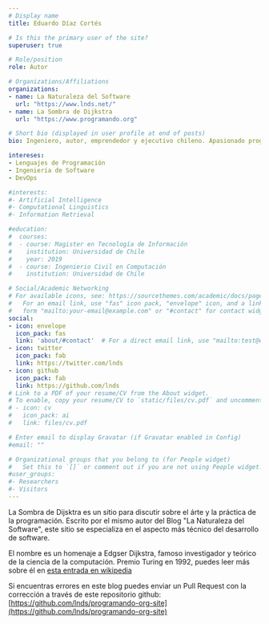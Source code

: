 ```yaml
---
# Display name
title: Eduardo Díaz Cortés

# Is this the primary user of the site?
superuser: true

# Role/position
role: Autor

# Organizations/Affiliations
organizations:
- name: La Naturaleza del Software
  url: "https://www.lnds.net/"
- name: La Sombra de Dijkstra
  url: "https://www.programando.org"

# Short bio (displayed in user profile at end of posts)
bio: Ingeniero, autor, emprendedor y ejecutivo chileno. Apasionado programador.

intereses:
- Lenguajes de Programación
- Ingeniería de Software
- DevOps

#interests:
#- Artificial Intelligence
#- Computational Linguistics
#- Information Retrieval

#education:
#  courses:
#  - course: Magister en Tecnología de Información
#    institution: Universidad de Chile
#    year: 2019
#  - course: Ingenierio Civil en Computación
#    institution: Universidad de Chile

# Social/Academic Networking
# For available icons, see: https://sourcethemes.com/academic/docs/page-builder/#icons
#   For an email link, use "fas" icon pack, "envelope" icon, and a link in the
#   form "mailto:your-email@example.com" or "#contact" for contact widget.
social:
- icon: envelope
  icon_pack: fas
  link: 'about/#contact'  # For a direct email link, use "mailto:test@example.org".
- icon: twitter
  icon_pack: fab
  link: https://twitter.com/lnds
- icon: github
  icon_pack: fab
  link: https://github.com/lnds
# Link to a PDF of your resume/CV from the About widget.
# To enable, copy your resume/CV to `static/files/cv.pdf` and uncomment the lines below.
# - icon: cv
#   icon_pack: ai
#   link: files/cv.pdf

# Enter email to display Gravatar (if Gravatar enabled in Config)
#email: ""

# Organizational groups that you belong to (for People widget)
#   Set this to `[]` or comment out if you are not using People widget.
#user_groups:
#- Researchers
#- Visitors
---
```


La Sombra de Dijsktra es un sitio para discutir sobre el árte y la práctica de la programación. Escrito por el mismo autor del Blog "La Naturaleza del Software", este sitio se especializa en el aspecto más técnico del desarrollo de software.

El nombre es un homenaje a Edgser Dijkstra, famoso investigador y teórico de la ciencia de la computación. Premio Turing en 1992, puedes leer más sobre él en [esta entrada en wikipedia](https://es.wikipedia.org/wiki/Edsger_Dijkstra)

Si encuentras errores en este blog puedes enviar un Pull Request con la corrección a través de este repositorio github: [https://github.com/lnds/programando-org-site](https://github.com/lnds/programando-org-site)